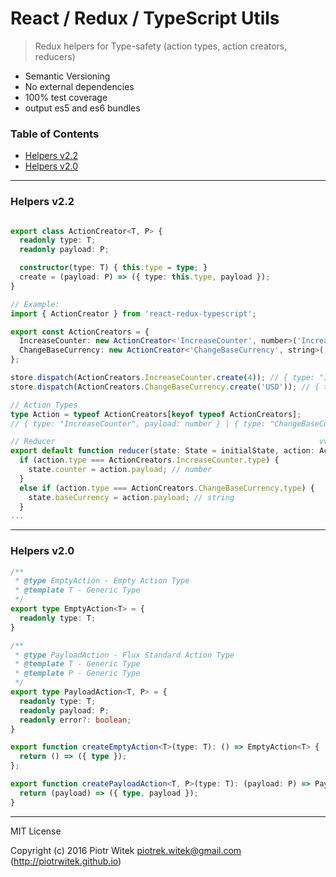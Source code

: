 # React / Redux / TypeScript Utils
> Redux helpers for Type-safety (action types, action creators, reducers)
- Semantic Versioning
- No external dependencies
- 100% test coverage
- output es5 and es6 bundles

### Table of Contents
- [Helpers v2.2](#helpers-v22)
- [Helpers v2.0](#helpers-v20)

---

### Helpers v2.2
```ts

export class ActionCreator<T, P> {
  readonly type: T;
  readonly payload: P;

  constructor(type: T) { this.type = type; }
  create = (payload: P) => ({ type: this.type, payload });
}

// Example:
import { ActionCreator } from 'react-redux-typescript';

export const ActionCreators = {
  IncreaseCounter: new ActionCreator<'IncreaseCounter', number>('IncreaseCounter'),
  ChangeBaseCurrency: new ActionCreator<'ChangeBaseCurrency', string>('ChangeBaseCurrency'),
};

store.dispatch(ActionCreators.IncreaseCounter.create(4)); // { type: "IncreaseCounter", payload: 4 }
store.dispatch(ActionCreators.ChangeBaseCurrency.create('USD')); // { type: "ChangeBaseCurrency", payload: 'USD' }

// Action Types
type Action = typeof ActionCreators[keyof typeof ActionCreators];
// { type: "IncreaseCounter", payload: number } | { type: "ChangeBaseCurrency", payload: string }

// Reducer                                                           vvvvvv
export default function reducer(state: State = initialState, action: Action): State {
  if (action.type === ActionCreators.IncreaseCounter.type) {
    state.counter = action.payload; // number
  }
  else if (action.type === ActionCreators.ChangeBaseCurrency.type) {
    state.baseCurrency = action.payload; // string
  }
...
```

---

### Helpers v2.0
```ts
/**
 * @type EmptyAction - Empty Action Type
 * @template T - Generic Type
 */
export type EmptyAction<T> = {
  readonly type: T;
}

/**
 * @type PayloadAction - Flux Standard Action Type
 * @template T - Generic Type
 * @template P - Generic Type
 */
export type PayloadAction<T, P> = {
  readonly type: T;
  readonly payload: P;
  readonly error?: boolean;
}

export function createEmptyAction<T>(type: T): () => EmptyAction<T> {
  return () => ({ type });
};

export function createPayloadAction<T, P>(type: T): (payload: P) => PayloadAction<T, P> {
  return (payload) => ({ type, payload });
}
```

---
MIT License

Copyright (c) 2016 Piotr Witek <piotrek.witek@gmail.com> (http://piotrwitek.github.io)
